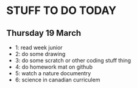 # STUFF TO DO TODAY

## Thursday 19 March

* 1: read week junior
* 2: do some drawing
* 3: do some scratch or other coding stuff thing 
* 4: do homework mat on github
* 5: watch a nature documentry
* 6: science in canadian curriculem
